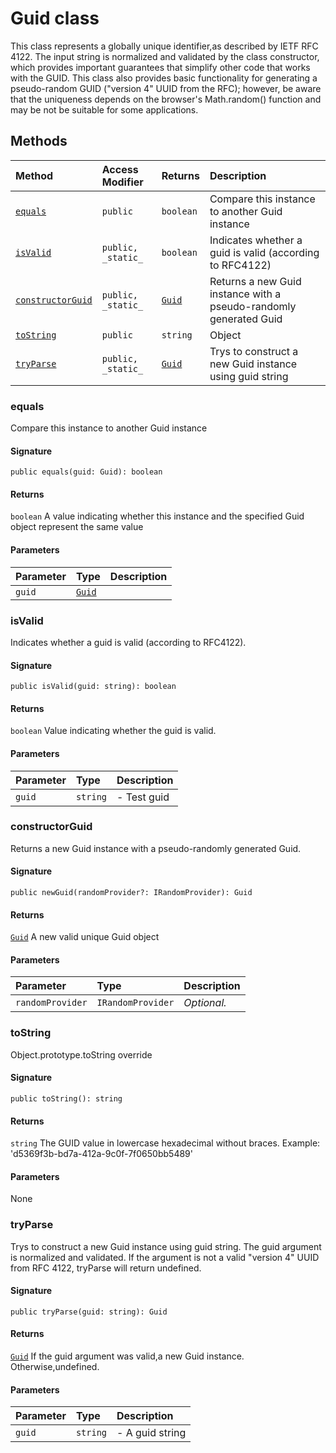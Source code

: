 # Guid class





This class represents a globally unique identifier,as described by 
IETF RFC 4122. The input string is normalized and validated by the class 
constructor, which provides important guarantees that simplify other code 
that works with the GUID. This class also provides basic functionality 
for generating a pseudo-random GUID ("version 4" UUID from the RFC); 
however, be aware that the uniqueness depends on the browser's 
Math.random() function and may be not be suitable for some applications. 







## Methods

| Method	   | Access Modifier | Returns	| Description|
|:-------------|:----|:-------|:-----------|
|[`equals`](#equals)     | `public` | `boolean` | Compare this instance to another Guid instance   |
|[`isValid`](#isvalid)     | `public, _static_` | `boolean` | Indicates whether a guid is valid (according to RFC4122) |
|[`constructorGuid`](#constructorguid)     | `public, _static_` | [`Guid`](guid.md) | Returns a new Guid instance with a pseudo-randomly generated Guid |
|[`toString`](#tostring)     | `public` | `string` | Object |
|[`tryParse`](#tryparse)     | `public, _static_` | [`Guid`](guid.md) | Trys to construct a new Guid instance using guid string |




### equals

Compare this instance to another Guid instance 


#### Signature
`public equals(guid: Guid): boolean`

#### Returns
`boolean`
A value indicating whether this instance and the specified Guid object 
represent the same value

#### Parameters


| Parameter	   | Type    | Description |
|:-------------|:---------------|:------------|
| `guid`    | [`Guid`](guid.md) |  |


### isValid

Indicates whether a guid is valid (according to RFC4122). 


#### Signature
`public isValid(guid: string): boolean`

#### Returns
`boolean`
Value indicating whether the guid is valid.

#### Parameters


| Parameter	   | Type    | Description |
|:-------------|:---------------|:------------|
| `guid`    | `string` | - Test guid |


### constructorGuid

Returns a new Guid instance with a pseudo-randomly generated Guid. 


#### Signature
`public newGuid(randomProvider?: IRandomProvider): Guid`

#### Returns
[`Guid`](guid.md)
A new valid unique Guid object

#### Parameters


| Parameter	   | Type    | Description |
|:-------------|:---------------|:------------|
| `randomProvider`    | `IRandomProvider` | _Optional._ |


### toString

Object.prototype.toString override 


#### Signature
`public toString(): string`

#### Returns
`string`
The GUID value in lowercase hexadecimal without braces. 
Example: 'd5369f3b-bd7a-412a-9c0f-7f0650bb5489'

#### Parameters
None


### tryParse

Trys to construct a new Guid instance using guid string. The guid argument 
is normalized and validated. If the argument is not a valid "version 4" UUID from 
RFC 4122, tryParse will return undefined. 


#### Signature
`public tryParse(guid: string): Guid`

#### Returns
[`Guid`](guid.md)
If the guid argument was valid,a new Guid instance. Otherwise,undefined.

#### Parameters


| Parameter	   | Type    | Description |
|:-------------|:---------------|:------------|
| `guid`    | `string` | - A guid string |

